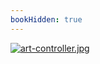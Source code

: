 ```yaml
---
bookHidden: true
---
```

[![art-controller.jpg](https://i.postimg.cc/4dCXm39V/art-controller.jpg)](/docs/art/gallery/)
